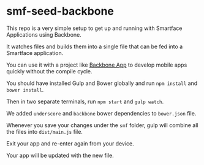 # smf-seed-backbone
This repo is a very simple setup to get up and running with Smartface Applications using Backbone. 

It watches files and builds them into a single file that can be fed into a Smartface application.

You can use it with a project like [Backbone App](https://github.com/serkanserttop/smf-backbone-app) to develop mobile apps quickly without the compile cycle.

You should have installed Gulp and Bower globally and run `npm install` and `bower install`.

Then in two separate terminals, run `npm start` and `gulp watch`.

We added `underscore` and `backbone` bower dependencies to `bower.json` file.

Whenever you save your changes under the `smf` folder, gulp will combine all the files into `dist/main.js` file.

Exit your app and re-enter again from your device.

Your app will be updated with the new file.
